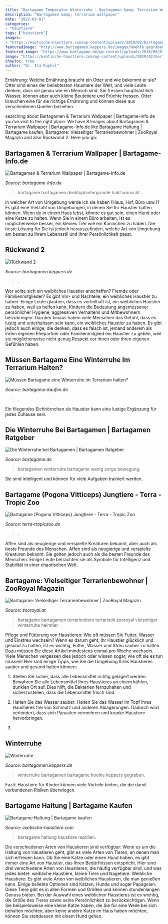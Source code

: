 ```yaml
---
title: "Bartagame Temperatur Winterruhe : Bartagamen &amp; Terrarium Wallpaper"
description: "Bartagamen &amp; terrarium wallpaper"
date: "2022-03-01"
categories:
- "haustiere"
tags: ["haustiere"]
images:
- "https://exotische-haustiere.com/wp-content/uploads/2019/02/bartagame-haltung-gelb-e1550875882165.jpg"
featuredImage: "http://www.bartagamen.keppers.de/images/Hoehle gegraben.jpg"
featured_image: "https://www.bartagame.de/wp-content/uploads/2010/06/Die-Winterruhe-bei-Bartagamen-300x200.jpg"
image: "https://exotische-haustiere.com/wp-content/uploads/2019/02/bartagame-haltung-gelb-e1550875882165.jpg"
ShowToc: true
author: "Dr. Ila Kuphal"
---
```



Ernährung: Welche Ernährung braucht ein Otter und wie bekommt er sie?
Otter sind eines der beliebtesten Haustiere der Welt, und viele Leute denken, dass sie genau wie ein Mensch sind. Sie fressen hauptsächlich Wasser, können aber auch kleine Beutetiere und Früchte fressen. Otter brauchen eine für sie richtige Ernährung und können diese aus verschiedenen Quellen beziehen.

	

		
searching about Bartagamen &amp; Terrarium Wallpaper | Bartagame-Info.de you've visit to the right place. We have 8 Images about Bartagamen &amp; Terrarium Wallpaper | Bartagame-Info.de like Bartagame Haltung | Bartagame kaufen, Bartagame: Vielseitiger Terrarienbewohner | ZooRoyal Magazin and also Rückwand 2. Here you go:
		
    
## Bartagamen &amp; Terrarium Wallpaper | Bartagame-Info.de

<img loading=lazy src="http://www.bartagame-info.de/bilder/wallpaper/www-bartagame-info-de-wallpaper_tn-14.jpg" onerror="this.onerror=null;this.src='https://tse1.mm.bing.net/th?id=OIP.vjPHgeB61by_jskEnj0VJwHaFj&amp;pid=15.1';" alt="Bartagamen &amp; Terrarium Wallpaper | Bartagame-Info.de">

_Source: bartagame-info.de_

>bartagame bartagamen desktophintergründe habt wünscht. 

	

In welcher Art von Umgebung werde ich sie haben (Haus, Hof, Büro usw.)?
Es gibt eine Vielzahl von Umgebungen, in denen Sie Ihr Haustier halten können. Wenn du in einem Haus lebst, könnte es gut sein, einen Hund oder eine Katze zu halten. Wenn Sie in einem Büro arbeiten, ist es möglicherweise besser, ein kleines Tier wie ein Kaninchen zu haben. Die beste Lösung für Sie ist jedoch herauszufinden, welche Art von Umgebung am besten zu Ihrem Lebensstil und Ihrer Persönlichkeit passt.

    
## Rückwand 2

<img loading=lazy src="http://www.bartagamen.keppers.de/images/jaybee 5 Rueckwand Sand.jpg" onerror="this.onerror=null;this.src='https://tse3.mm.bing.net/th?id=OIP.101HDfwYXYw_fvRPkskjAgHaFB&amp;pid=15.1';" alt="Rückwand 2">

_Source: bartagamen.keppers.de_

>. 

	

Wer sollte sich ein weibliches Haustier anschaffen? Fremde oder Familienmitglieder?
Es gibt Vor- und Nachteile, ein weibliches Haustier zu haben. Einige Leute glauben, dass es vorteilhaft ist, ein weibliches Haustier zu haben, weil es helfen kann, Kindern die Bedeutung angemessener persönlicher Hygiene, aggressiven Verhaltens und Mitbewohnern beizubringen. Darüber hinaus haben viele Menschen das Gefühl, dass es lustig und unterhaltsam sein kann, ein weibliches Haustier zu haben. Es gibt jedoch auch einige, die denken, dass es falsch ist, jemand anderem als ihrem eigenen Ehepartner oder Familienmitglied ein Haustier zu geben, weil sie möglicherweise nicht genug Respekt vor ihnen oder ihren eigenen Gefühlen haben.

    
## Müssen Bartagame Eine Winterruhe Im Terrarium Halten?

<img loading=lazy src="https://bartagame-kaufen.de/wp-content/uploads/bartagame-winterschlaf-1.jpg" onerror="this.onerror=null;this.src='https://tse2.mm.bing.net/th?id=OIP.T_Tkso-YuXvCyV-B2sm1rQAAAA&amp;pid=15.1';" alt="Müssen Bartagame eine Winterruhe im Terrarium halten?">

_Source: bartagame-kaufen.de_

>. 

	

Ein fliegendes Eichhörnchen als Haustier kann eine lustige Ergänzung für jedes Zuhause sein.

    
## Die Winterruhe Bei Bartagamen | Bartagamen Ratgeber

<img loading=lazy src="https://www.bartagame.de/wp-content/uploads/2010/06/Die-Winterruhe-bei-Bartagamen-300x200.jpg" onerror="this.onerror=null;this.src='https://tse3.mm.bing.net/th?id=OIP.GwPHvFA3KAo8QZgXB5yWDQAAAA&amp;pid=15.1';" alt="Die Winterruhe bei Bartagamen | Bartagamen Ratgeber">

_Source: bartagame.de_

>bartagamen winterruhe bartagame wenig sorge bewegung. 

	

Sie sind intelligent und können für viele Aufgaben trainiert werden.

    
## Bartagame (Pogona Vitticeps) Jungtiere - Terra - Tropic Zoo

<img loading=lazy src="https://www.terra-tropiczoo.de/wp-content/uploads/2020/01/reptilien-zoofachgeschäft-1536x494.jpg" onerror="this.onerror=null;this.src='https://tse3.mm.bing.net/th?id=OIP.6J_A0iP0kpb6KDfuDorvAgHaCY&amp;pid=15.1';" alt="Bartagame (Pogona Vitticeps) Jungtiere - Terra - Tropic Zoo">

_Source: terra-tropiczoo.de_

>. 

	

Affen sind als neugierige und verspielte Kreaturen bekannt, aber auch als beste Freunde des Menschen.
Affen sind als neugierige und verspielte Kreaturen bekannt. Sie gelten jedoch auch als die besten Freunde des Menschen. Einige Leute betrachten sie als Symbole für Intelligenz und Stabilität in einer chaotischen Welt.

    
## Bartagame: Vielseitiger Terrarienbewohner | ZooRoyal Magazin

<img loading=lazy src="https://www.zooroyal.de/magazin/wp-content/uploads/2016/01/Bartagame-760x570.jpg" onerror="this.onerror=null;this.src='https://tse1.mm.bing.net/th?id=OIP.dCw98BWAfV14ypLRgjgZpgHaFj&amp;pid=15.1';" alt="Bartagame: Vielseitiger Terrarienbewohner | ZooRoyal Magazin">

_Source: zooroyal.at_

>bartagame bartagamen terrarientiere terraristik zooroyal vielseitiger winterruhe heimtier. 

	

Pflege und Fütterung von Haustieren: Wie oft müssen Sie Futter, Wasser und Einstreu wechseln?
Wenn es darum geht, Ihr Haustier glücklich und gesund zu halten, ist es wichtig, Futter, Wasser und Streu sauber zu halten. Dazu müssen Sie diese Artikel mindestens einmal pro Woche wechseln. Viele Menschen vergessen dies jedoch oder wissen sogar, wie oft sie es tun müssen! Hier sind einige Tipps, wie Sie die Umgebung Ihres Haustieres sauber und gesund halten können:
1. Stellen Sie sicher, dass alle Lebensmittel richtig gelagert werden: Bewahren Sie alle Lebensmittel Ihres Haustieres an einem kühlen, dunklen Ort auf. Dies hilft, die Bakterien fernzuhalten und sicherzustellen, dass die Lebensmittel frisch sind.

2. Halten Sie das Wasser sauber: Halten Sie das Wasser im Topf Ihres Haustieres frei von Schmutz und anderen Ablagerungen. Dadurch wird verhindert, dass sich Parasiten vermehren und kranke Haustiere hervorbringen.

3.

    
## Winterruhe

<img loading=lazy src="http://www.bartagamen.keppers.de/images/Hoehle gegraben.jpg" onerror="this.onerror=null;this.src='https://tse1.mm.bing.net/th?id=OIP.VjYTIpIe2oxOJkIbvLTHvgHaFn&amp;pid=15.1';" alt="Winterruhe">

_Source: bartagamen.keppers.de_

>winterruhe bartagamen bartagame hoehle keppers gegraben. 

	

Fazit: Haustiere für Kinder können viele Vorteile bieten, die die damit verbundenen Risiken überwiegen.

    
## Bartagame Haltung | Bartagame Kaufen

<img loading=lazy src="https://exotische-haustiere.com/wp-content/uploads/2019/02/bartagame-haltung-gelb-e1550875882165.jpg" onerror="this.onerror=null;this.src='https://tse3.mm.bing.net/th?id=OIP.9JdGdYTRJUFeLMc1UyWl9QHaFj&amp;pid=15.1';" alt="Bartagame Haltung | Bartagame kaufen">

_Source: exotische-haustiere.com_

>bartagame haltung haustiere reptilien. 

	

Die verschiedenen Arten von Haustieren sind verfügbar:
Wenn es um die Haltung von Haustieren geht, gibt es viele Arten von Tieren, an denen man sich erfreuen kann. Ob Sie eine Katze oder einen Hund haben, es gibt immer eine Art von Haustier, das Ihren Bedürfnissen entspricht. Hier sind drei verschiedene Arten von Haustieren, die häufig verfügbar sind, und was jedes bietet: weibliche Haustiere, kleine Tiere und Nagetiere.
Weibliche Haustiere: Es gibt viele Arten von weiblichen Haustieren, die man genießen kann. Einige beliebte Optionen sind Katzen, Hunde und sogar Papageien. Diese Tiere gibt es in allen Formen und Größen und können stundenlangen Genuss bieten. Bei der Auswahl eines weiblichen Haustieres ist es wichtig, die Größe des Tieres sowie seine Persönlichkeit zu berücksichtigen. Wenn Sie beispielsweise eine kleine Katze haben, die Sie für eine Weile bei sich behalten möchten, aber keine andere Katze im Haus haben möchten, können Sie stattdessen mit einem Hund gehen.

